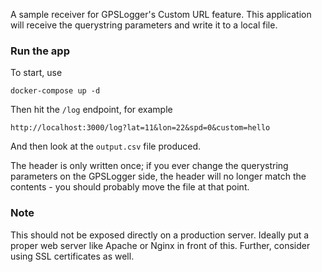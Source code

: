 

A sample receiver for GPSLogger's Custom URL feature.  This application will receive the querystring parameters and write it to a local file. 

### Run the app

To start, use

    docker-compose up -d
    
Then hit the `/log` endpoint, for example

    http://localhost:3000/log?lat=11&lon=22&spd=0&custom=hello
    
And then look at the `output.csv` file produced. 

The header is only written once; if you ever change the querystring parameters on the GPSLogger side, the header will no longer match the contents - you should probably move the file at that point.    


### Note

This should not be exposed directly on a production server.  Ideally put a proper web server like Apache or Nginx in front of this. Further, consider using SSL certificates as well.
